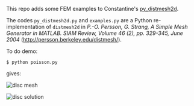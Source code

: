 This repo adds some FEM examples to Constantine's [py_distmesh2d](https://github.com/ckhroulev/py_distmesh2d).

The codes `py_distmesh2d.py` and `examples.py` are a Python re-implementation of `distmesh2d` in *P.-O. Persson, G. Strang, A Simple Mesh Generator in MATLAB. SIAM Review, Volume 46 (2), pp. 329-345, June 2004* (http://persson.berkeley.edu/distmesh/).

To do demo:

    $ python poisson.py

gives:

![disc mesh](https://raw.github.com/ckhroulev/py_distmesh2d/master/ex_disc_mesh.png)

![disc solution](https://raw.github.com/ckhroulev/py_distmesh2d/master/ex_disc_soln.png)

